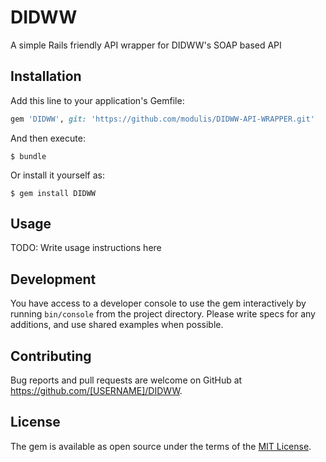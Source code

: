# DIDWW

A simple Rails friendly API wrapper for DIDWW's SOAP based API

## Installation

Add this line to your application's Gemfile:

```ruby
gem 'DIDWW', git: 'https://github.com/modulis/DIDWW-API-WRAPPER.git'
```

And then execute:

    $ bundle

Or install it yourself as:

    $ gem install DIDWW

## Usage

TODO: Write usage instructions here

## Development

You have access to a developer console to use the gem interactively by running `bin/console` from the project directory.
Please write specs for any additions, and use shared examples when possible.

## Contributing

Bug reports and pull requests are welcome on GitHub at https://github.com/[USERNAME]/DIDWW.


## License

The gem is available as open source under the terms of the [MIT License](http://opensource.org/licenses/MIT).

